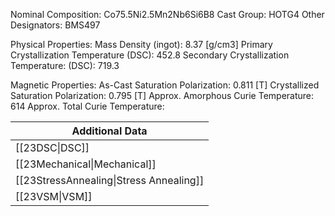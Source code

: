Nominal Composition: Co75.5Ni2.5Mn2Nb6Si6B8
Cast Group: HOTG4
Other Designators: BMS497
 
Physical Properties:
Mass Density (ingot): 8.37 [g/cm3]
Primary Crystallization Temperature (DSC): 452.8
Secondary Crystallization Temperature: (DSC): 719.3
 
Magnetic Properties:
As-Cast Saturation Polarization: 0.811 [T]
Crystallized Saturation Polarization: 0.795 [T]
Approx. Amorphous Curie Temperature: 614
Approx. Total Curie Temperature:
 
| Additional Data                                    |
| -------------------------------------------------- |
| [[23DSC\|DSC]]                            |
| [[23Mechanical\|Mechanical]]              |
| [[23StressAnnealing\|Stress Annealing]]   |
| [[23VSM\|VSM]]                            |
